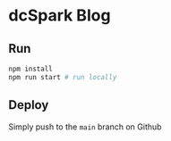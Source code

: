 # dcSpark Blog

## Run

```bash
npm install
npm run start # run locally
```

## Deploy

Simply push to the `main` branch on Github
